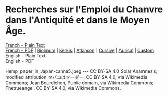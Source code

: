 # Recherches sur l'Emploi du Chanvre dans l'Antiquité et dans le Moyen Âge.

[French - Plain Text](full-text-french.md)  
[French - PDF](https://cdn.solaranamnesis.com/Mongez/mongez_chanvre_1800_french.pdf) | [Biolinum](https://cdn.solaranamnesis.com/Mongez/mongez_chanvre_1800_french_biolinum.pdf) | [Kerkis](https://cdn.solaranamnesis.com/Mongez/mongez_chanvre_1800_french_kerkis.pdf) | [Atkinson](https://cdn.solaranamnesis.com/Mongez/mongez_chanvre_1800_french_atkinson.pdf) | [Cursive](https://cdn.solaranamnesis.com/Mongez/mongez_chanvre_1800_french_frcursive.pdf) | [Aurical](https://cdn.solaranamnesis.com/Mongez/mongez_chanvre_1800_french_aurical.pdf) | [Custom](https://cdn.solaranamnesis.com/Mongez/mongez_chanvre_1800_french_custom.pdf)  
English - Plain Text  
English - PDF  

Hemp_paper_in_Japan-canna5.jpeg --- CC BY-SA 4.0 Solar Anamnesis; modified attribution タバコはマーダー, CC BY-SA 4.0, via Wikimedia Commons; Jean Bourdichon, Public domain, via Wikimedia Commons; Thetrueangel, CC BY-SA 4.0, via Wikimedia Commons.
